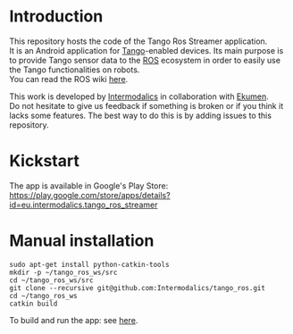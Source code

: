 # Introduction
This repository hosts the code of the Tango Ros Streamer application.  
It is an Android application for [Tango](https://get.google.com/tango/)-enabled devices.
Its main purpose is to provide Tango sensor data to the [ROS](http://wiki.ros.org/) ecosystem in order to easily use the Tango functionalities on robots.  
You can read the ROS wiki [here](http://wiki.ros.org/tango_ros_streamer).

This work is developed by [Intermodalics](http://www.intermodalics.eu/) in collaboration with [Ekumen](http://www.ekumenlabs.com/).  
Do not hesitate to give us feedback if something is broken or if you think it lacks some features. The best way to do this is by adding issues to this repository.

# Kickstart
The app is available in Google's Play Store: https://play.google.com/store/apps/details?id=eu.intermodalics.tango_ros_streamer

# Manual installation
```
sudo apt-get install python-catkin-tools
mkdir -p ~/tango_ros_ws/src
cd ~/tango_ros_ws/src
git clone --recursive git@github.com:Intermodalics/tango_ros.git
cd ~/tango_ros_ws
catkin build
```  
To build and run the app: see [here](https://github.com/Intermodalics/tango_ros/blob/master/TangoRosStreamer/README.md).  
